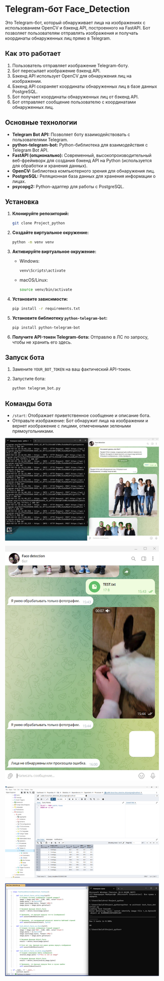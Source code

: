 # Telegram-бот Face_Detection

Это Telegram-бот, который обнаруживает лица на изображениях с использованием OpenCV и бэкенд API, построенного на FastAPI. Бот позволяет пользователям отправлять изображения и получать координаты обнаруженных лиц прямо в Telegram.

## Как это работает

1.  Пользователь отправляет изображение Telegram-боту.
2.  Бот пересылает изображение бэкенд API.
3.  Бэкенд API использует OpenCV для обнаружения лиц на изображении.
4.  Бэкенд API сохраняет координаты обнаруженных лиц в базе данных PostgreSQL.
5.  Бот получает координаты обнаруженных лиц от бэкенд API.
6.  Бот отправляет сообщение пользователю с координатами обнаруженных лиц.

## Основные технологии

*   **Telegram Bot API:** Позволяет боту взаимодействовать с пользователями Telegram.
*   **python-telegram-bot:** Python-библиотека для взаимодействия с Telegram Bot API.
*   **FastAPI (опционально):** Современный, высокопроизводительный веб-фреймворк для создания бэкенд API на Python (используется для обработки и хранения данных).
*   **OpenCV:** Библиотека компьютерного зрения для обнаружения лиц.
*   **PostgreSQL:** Реляционная база данных для хранения информации о лицах.
*   **psycopg2:** Python-адаптер для работы с PostgreSQL.

## Установка

1.  **Клонируйте репозиторий:** 

    ```bash
    git clone Project_python
    ```

2.  **Создайте виртуальное окружение:** 

    ```bash
    python -m venv venv
    ```

3.  **Активируйте виртуальное окружение:** 

    *   Windows:

        ```bash
        venv\Scripts\activate
        ```

    *   macOS/Linux:

        ```bash
        source venv/bin/activate
        ```

4.  **Установите зависимости:** 

    ```bash
    pip install -r requirements.txt
    ```

5.  **Установите библиотеку `python-telegram-bot`:**

    ```bash
    pip install python-telegram-bot
    ```


6.  **Получите API-токен Telegram-бота:**
    Отправлю в ЛС по запросу, чтобы не хранить его здесь.

## Запуск бота

1.  Замените `YOUR_BOT_TOKEN` на ваш фактический API-токен.
2.  Запустите бота:

    ```bash
    python telegram_bot.py
    ```

## Команды бота

*   `/start`: Отображает приветственное сообщение и описание бота.
*   Отправьте изображение: Бот обнаружит лица на изображении и вернет изображение с лицами, отмеченными зелеными прямоугольниками.

![alt text](screenshot/Test_bot.jpg)

![alt text](screenshot/validation_bot.jpg)

![alt text](screenshot/table_PostgreSQL.png)

![alt text](screenshot/Pytest.jpg)
